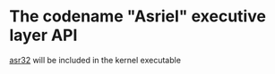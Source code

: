 # The codename "Asriel" executive layer API
[asr32](asr32/asr32.md) will be included in the kernel executable
